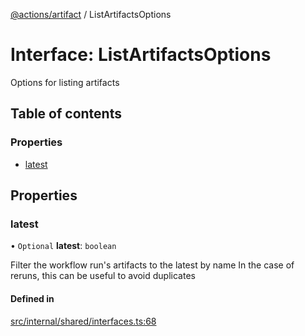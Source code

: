 [@actions/artifact](../README.md) / ListArtifactsOptions

# Interface: ListArtifactsOptions

Options for listing artifacts

## Table of contents

### Properties

- [latest](ListArtifactsOptions.md#latest)

## Properties

### latest

• `Optional` **latest**: `boolean`

Filter the workflow run's artifacts to the latest by name
In the case of reruns, this can be useful to avoid duplicates

#### Defined in

[src/internal/shared/interfaces.ts:68](https://github.com/actions/toolkit/blob/daf23ba/packages/artifact/src/internal/shared/interfaces.ts#L68)

